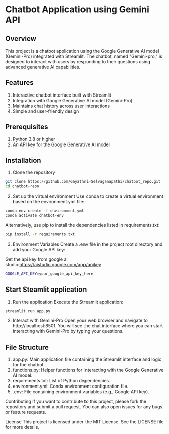 # Chatbot Application using Gemini API
## Overview
This project is a chatbot application using the Google Generative AI model (Gemini-Pro) integrated with Streamlit. The chatbot, named "Gemini-pro," is designed to interact with users by responding to their questions using advanced generative AI capabilities.

## Features
1. Interactive chatbot interface built with Streamlit
2. Integration with Google Generative AI model (Gemini-Pro)
3. Maintains chat history across user interactions
4. Simple and user-friendly design

## Prerequisites
1. Python 3.8 or higher
2. An API key for the Google Generative AI model

## Installation
1. Clone the repository
``` bash
git clone https://github.com/Gayathri-Selvaganapathi/chatbot_repo.git
cd chatbot-repo
```

2. Set up the virtual environment
Use conda to create a virtual environment based on the environment.yml file:


```bash
conda env create -f environment.yml
conda activate chatbot-env
```

Alternatively, use pip to install the dependencies listed in requirements.txt:

```bash
pip install -r requirements.txt
```

3. Environment Variables
Create a .env file in the project root directory and add your Google API key:

Get the api key from google ai studio:https://aistudio.google.com/app/apikey

```bash
GOOGLE_API_KEY=your_google_api_key_here
```

## Start Steamlit application 

1. Run the application
Execute the Streamlit application:

```bash
streamlit run app.py
```

2. Interact with Gemini-Pro
Open your web browser and navigate to http://localhost:8501. You will see the chat interface where you can start interacting with Gemini-Pro by typing your questions.

## File Structure
1. app.py: Main application file containing the Streamlit interface and logic for the chatbot.
2. functions.py: Helper functions for interacting with the Google Generative AI model.
3. requirements.txt: List of Python dependencies.
4. environment.yml: Conda environment configuration file.
5. .env: File containing environment variables (e.g., Google API key).

Contributing
If you want to contribute to this project, please fork the repository and submit a pull request. You can also open issues for any bugs or feature requests.

License
This project is licensed under the MIT License. See the LICENSE file for more details.
